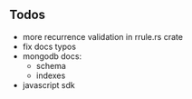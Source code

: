 
## Todos

- more recurrence validation in rrule.rs crate
- fix docs typos
- mongodb docs:
    - schema
    - indexes
- javascript sdk